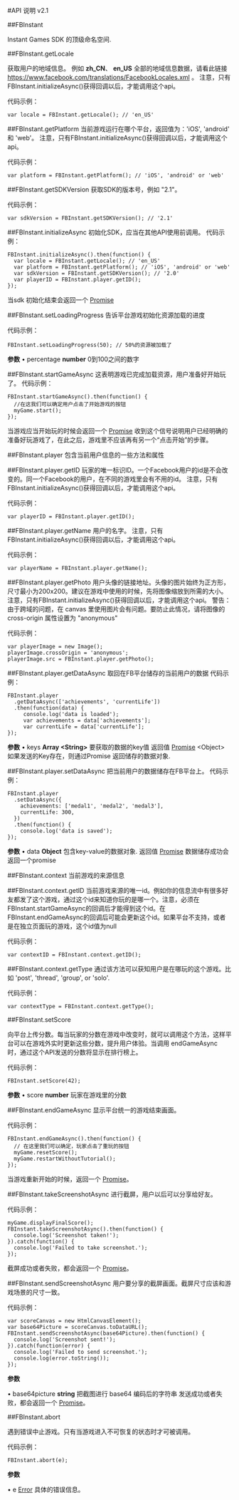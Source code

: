 #API 说明 v2.1

##FBInstant

Instant Games SDK 的顶级命名空间.

##FBInstant.getLocale

获取用户的地域信息。 例如 **zh_CN**、 **en_US**
全部的地域信息数据，请看此链接 https://www.facebook.com/translations/FacebookLocales.xml 。
注意，只有FBInstant.initializeAsync()获得回调以后，才能调用这个api。

代码示例：

```
var locale = FBInstant.getLocale(); // 'en_US'
```
##FBInstant.getPlatform
当前游戏运行在哪个平台，返回值为：'iOS', 'android' 和 'web'。
注意，只有FBInstant.initializeAsync()获得回调以后，才能调用这个api。

代码示例：

```
var platform = FBInstant.getPlatform(); // 'iOS', 'android' or 'web'
```
##FBInstant.getSDKVersion
获取SDK的版本号，例如 "2.1"。

代码示例：

```
var sdkVersion = FBInstant.getSDKVersion(); // '2.1'
```
##FBInstant.initializeAsync
初始化SDK，应当在其他API使用前调用。
代码示例：

```
FBInstant.initializeAsync().then(function() {
  var locale = FBInstant.getLocale(); // 'en_US'
  var platform = FBInstant.getPlatform(); // 'iOS', 'android' or 'web'
  var sdkVersion = FBInstant.getSDKVersion(); // '2.0'
  var playerID = FBInstant.player.getID();
});
```
当sdk 初始化结束会返回一个 [Promise](https://developer.mozilla.org/en-US/docs/Web/JavaScript/Reference/Global_Objects/Promise)

##FBInstant.setLoadingProgress
告诉平台游戏初始化资源加载的进度

代码示例：

```
FBInstant.setLoadingProgress(50); // 50%的资源被加载了
```
**参数**
•	percentage **number**  0到100之间的数字

##FBInstant.startGameAsync
这表明游戏已完成加载资源，用户准备好开始玩了。
代码示例：

```
FBInstant.startGameAsync().then(function() {
  //在这我们可以确定用户点击了开始游戏的按钮
  myGame.start();
});
```
当游戏应当开始玩的时候会返回一个 [Promise](https://developer.mozilla.org/en-US/docs/Web/JavaScript/Reference/Global_Objects/Promise)
收到这个信号说明用户已经明确的准备好玩游戏了，在此之后，游戏里不应该再有另一个“点击开始”的步骤。

##FBInstant.player
包含当前用户信息的一些方法和属性

##FBInstant.player.getID
玩家的唯一标识ID。一个Facebook用户的id是不会改变的。同一个Facebook的用户，在不同的游戏里会有不用的id。
注意，只有FBInstant.initializeAsync()获得回调以后，才能调用这个api。

代码示例：

```
var playerID = FBInstant.player.getID();
```
##FBInstant.player.getName
用户的名字。
注意，只有FBInstant.initializeAsync()获得回调以后，才能调用这个api。

代码示例：

```
var playerName = FBInstant.player.getName();
```
##FBInstant.player.getPhoto
用户头像的链接地址。头像的图片始终为正方形，尺寸最小为200x200。建议在游戏中使用的时候，先将图像缩放到所需的大小。
注意，只有FBInstant.initializeAsync()获得回调以后，才能调用这个api。
警告：由于跨域的问题，在 canvas 里使用图片会有问题。要防止此情况，请将图像的 cross-origin 属性设置为 "anonymous"

代码示例：

```
var playerImage = new Image();
playerImage.crossOrigin = 'anonymous';
playerImage.src = FBInstant.player.getPhoto();
```
##FBInstant.player.getDataAsync
取回在FB平台储存的当前用户的数据
代码示例：

```
FBInstant.player
  .getDataAsync(['achievements', 'currentLife'])
  .then(function(data) {
     console.log('data is loaded');
     var achievements = data['achievements'];
     var currentLife = data['currentLife'];
});
```
**参数**
•	keys  **Array &lt;String>**  要获取的数据的key值
返回值 [Promise](https://developer.mozilla.org/en-US/docs/Web/JavaScript/Reference/Global_Objects/Promise) &lt;Object> 如果发送的Key存在，则通过Promise 返回储存的数据对象.

##FBInstant.player.setDataAsync
把当前用户的数据储存在FB平台上。
代码示例：

```
FBInstant.player
  .setDataAsync({
    achievements: ['medal1', 'medal2', 'medal3'],
    currentLife: 300,
  })
  .then(function() {
    console.log('data is saved');
});
```
**参数**
•	data  **Object**  包含key-value的数据对象.
返回值 [Promise](https://developer.mozilla.org/en-US/docs/Web/JavaScript/Reference/Global_Objects/Promise) 数据储存成功会返回一个promise

##FBInstant.context
当前游戏的来源信息

##FBInstant.context.getID
当前游戏来源的唯一id。例如你的信息流中有很多好友都发了这个游戏，通过这个id来知道你玩的是哪一个。注意，必须在FBInstant.startGameAsync的回调后才能得到这个id。在FBInstant.endGameAsync的回调后可能会更新这个id。如果平台不支持，或者是在独立页面玩的游戏，这个id值为null

代码示例：

```
var contextID = FBInstant.context.getID();
```

##FBInstant.context.getType
通过该方法可以获知用户是在哪玩的这个游戏。比如 'post', 'thread', 'group', or 'solo'.

代码示例：
```
var contextType = FBInstant.context.getType();
```

##FBInstant.setScore

向平台上传分数。每当玩家的分数在游戏中改变时，就可以调用这个方法，这样平台可以在游戏外实时更新这些分数，提升用户体验。当调用 endGameAsync 时，通过这个API发送的分数将显示在排行榜上。

代码示例：

```
FBInstant.setScore(42);
```
**参数**
•	score **number**  玩家在游戏里的分数

##FBInstant.endGameAsync
显示平台统一的游戏结束画面。

代码示例：

```
FBInstant.endGameAsync().then(function() {
  // 在这里我们可以确定，玩家点击了重玩的按钮
  myGame.resetScore();
  myGame.restartWithoutTutorial();
});
```
当游戏重新开始的时候，返回一个 [Promise](https://developer.mozilla.org/en-US/docs/Web/JavaScript/Reference/Global_Objects/Promise)。


##FBInstant.takeScreenshotAsync
进行截屏，用户以后可以分享给好友。

代码示例：
```
myGame.displayFinalScore();
FBInstant.takeScreenshotAsync().then(function() {
  console.log('Screenshot taken!');
}).catch(function() {
  console.log('Failed to take screenshot.');
});
```
截屏成功或者失败，都会返回一个 [Promise](https://developer.mozilla.org/en-US/docs/Web/JavaScript/Reference/Global_Objects/Promise)。

##FBInstant.sendScreenshotAsync
用户要分享的截屏画面。截屏尺寸应该和游戏场景的尺寸一致。


代码示例：
```
var scoreCanvas = new HtmlCanvasElement();
var base64Picture = scoreCanvas.toDataURL();
FBInstant.sendScreenshotAsync(base64Picture).then(function() {
  console.log('Screenshot sent!');
}).catch(function(error) {
  console.log('Failed to send screenshot.');
  console.log(error.toString());
});
```
**参数**

•	base64picture **string** 把截图进行 base64 编码后的字符串
发送成功或者失败，都会返回一个 [Promise](https://developer.mozilla.org/en-US/docs/Web/JavaScript/Reference/Global_Objects/Promise)。

##FBInstant.abort

遇到错误中止游戏。只有当游戏进入不可恢复的状态时才可被调用。

代码示例：
```
FBInstant.abort(e);
```
**参数**

•	e [Error](https://developer.mozilla.org/en-US/docs/Web/JavaScript/Reference/Global_Objects/Error) 具体的错误信息。